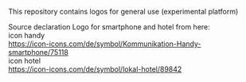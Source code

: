 This repository contains logos for general use (experimental platform)

Source declaration
Logo for smartphone and hotel from here:<br>
icon handy<br>
https://icon-icons.com/de/symbol/Kommunikation-Handy-smartphone/75118<br>
icon hotel<br>
https://icon-icons.com/de/symbol/lokal-hotel/89842<br>
